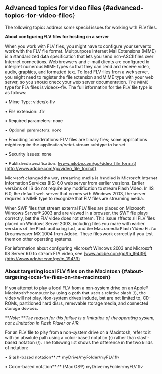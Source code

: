 ## Advanced topics for video files {#advanced-topics-for-video-files}

The following topics address some special issues for working with FLV files.

**About configuring FLV files for hosting on a server**

When you work with FLV files, you might have to configure your server to work with the FLV file format. Multipurpose Internet Mail Extensions (MIME) is a standardized data specification that lets you send non-ASCII files over Internet connections. Web browsers and e-mail clients are configured to interpret numerous MIME types so that they can send and receive video, audio, graphics, and formatted text. To load FLV files from a web server, you might need to register the file extension and MIME type with your web server, so you should check your web server documentation. The MIME type for FLV files is video/x-flv. The full information for the FLV file type is as follows:

• Mime Type: video/x-flv

• File extension: .flv

• Required parameters: none

• Optional parameters: none

• Encoding considerations: FLV files are binary files; some applications might require the application/octet-stream subtype to be set

• Security issues: none

• Published specification: [www.adobe.com/go/video_file_format](http://www.adobe.com/go/video_file_format)

Microsoft changed the way streaming media is handled in Microsoft Internet Information Services (IIS) 6.0 web server from earlier versions. Earlier versions of IIS do not require any modification to stream Flash Video. In IIS 6.0, the default web server that comes with Windows 2003, the server requires a MIME type to recognize that FLV files are streaming media.

When SWF files that stream external FLV files are placed on Microsoft Windows Server® 2003 and are viewed in a browser, the SWF file plays correctly, but the FLV video does not stream. This issue affects all FLV files placed on Windows Server 2003, including files you make with earlier versions of the Flash authoring tool, and the Macromedia Flash Video Kit for Dreamweaver MX 2004 from Adobe. These files work correctly if you test them on other operating systems.

For information about configuring Microsoft Windows 2003 and Microsoft IIS Server 6.0 to stream FLV video, see [www.adobe.com/go/tn_19439](http://www.adobe.com/go/tn_19439).

### About targeting local FLV files on the Macintosh {#about-targeting-local-flv-files-on-the-macintosh}

If you attempt to play a local FLV from a non-system drive on an Apple® Macintosh® computer by using a path that uses a relative slash (/), the video will not play. Non-system drives include, but are not limited to, CD-ROMs, partitioned hard disks, removable storage media, and connected storage devices.

**_Note:_ **_The reason for this failure is a limitation of the operating system, not a limitation in Flash Player or AIR._

For an FLV file to play from a non-system drive on a Macintosh, refer to it with an absolute path using a colon-based notation (:) rather than slash-based notation (/). The following list shows the difference in the two kinds of notation:

• Slash-based notation**:** myDrive/myFolder/myFLV.flv

• Colon-based notation**:** (Mac OS®) myDrive:myFolder:myFLV.flv